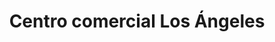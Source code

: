 ---
title: "Centro comercial Los Ángeles"
url: /barranquilla/centro-comercial-los-angeles/
shop: centro comercial
---